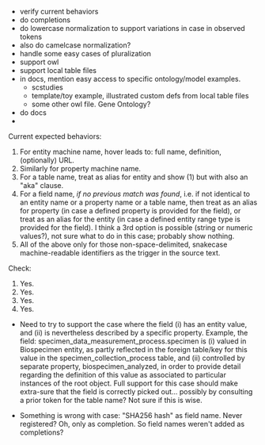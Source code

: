 
- verify current behaviors
- do completions
- do lowercase normalization to support variations in case in observed tokens
- also do camelcase normalization?
- handle some easy cases of pluralization
- support owl
- support local table files
- in docs, mention easy access to specific ontology/model examples.
    - scstudies
    - template/toy example, illustrated custom defs from local table files
    - some other owl file. Gene Ontology? 
- do docs
- 


Current expected behaviors:
1. For entity machine name, hover leads to: full name, definition, (optionally) URL.
2. Similarly for property machine name.
3. For a table name, treat as alias for entity and show (1) but with also an "aka" clause.
4. For a field name, *if no previous match was found*, i.e. if not identical to an entity name or a property name or a table name, then treat as an alias for property (in case a defined property is provided for the field), or treat as an alias for the entity (in case a defined entity range type is provided for the field). I think a 3rd option is possible (string or numeric values?), not sure what to do in this case; probably show nothing.
5. All of the above only for those non-space-delimited, snakecase machine-readable identifiers as the trigger in the source text.

Check:
1. Yes.
2. Yes.
3. Yes.
4. Yes.

* Need to try to support the case where the field (i) has an entity value, and (ii) is nevertheless described by a specific property. Example, the field:
   specimen_data_measurement_process.specimen
is (i) valued in Biospecimen entity, as partly reflected in the foreign table/key for this value in the specimen_collection_process table, and (ii) controlled by separate property, biospecimen_analyzed, in order to provide detail regarding the definition of this value as associated to particular instances of the root object.
Full support for this case should make extra-sure that the field is correctly picked out... possibly by consulting a prior token for the table name? Not sure if this is wise.

* Something is wrong with case: "SHA256 hash" as field name. Never registered? Oh, only as completion. So field names weren't added as completions?


